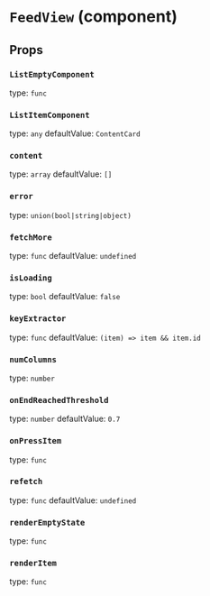 `FeedView` (component)
======================



Props
-----

### `ListEmptyComponent`

type: `func`


### `ListItemComponent`

type: `any`
defaultValue: `ContentCard`


### `content`

type: `array`
defaultValue: `[]`


### `error`

type: `union(bool|string|object)`


### `fetchMore`

type: `func`
defaultValue: `undefined`


### `isLoading`

type: `bool`
defaultValue: `false`


### `keyExtractor`

type: `func`
defaultValue: `(item) => item && item.id`


### `numColumns`

type: `number`


### `onEndReachedThreshold`

type: `number`
defaultValue: `0.7`


### `onPressItem`

type: `func`


### `refetch`

type: `func`
defaultValue: `undefined`


### `renderEmptyState`

type: `func`


### `renderItem`

type: `func`

